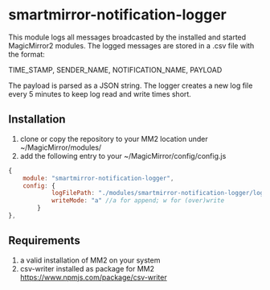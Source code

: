 # smartmirror-notification-logger

This module logs all messages broadcasted by the installed and started MagicMirror2 modules. The logged messages are stored in a .csv file with the format:

TIME_STAMP, SENDER_NAME, NOTIFICATION_NAME, PAYLOAD

The payload is parsed as a JSON string. The logger creates a new log file every 5 minutes to keep log read and write times short.

## Installation

1. clone or copy the repository to your MM2 location under ~/MagicMirror/modules/
2. add the following entry to your ~/MagicMirror/config/config.js

```javascript
{
	module: "smartmirror-notification-logger",
	config: {
			logFilePath: "./modules/smartmirror-notification-logger/log/", //working directory for Node.js is ./MagicMirror
			writeMode: "a" //a for append; w for (over)write
		}
},
```

## Requirements

1. a valid installation of MM2 on your system
2. csv-writer installed as package for MM2 https://www.npmjs.com/package/csv-writer

